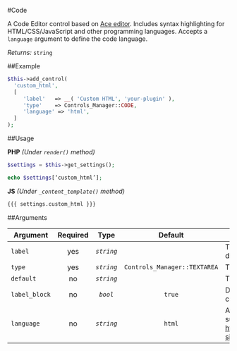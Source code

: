 #Code

A Code Editor control based on [Ace editor](https://ace.c9.io/).
Includes syntax highlighting for HTML/CSS/JavaScript and other programming languages. Accepts a `language` argument to define the code language.

*Returns:* `string`

##Example

```php
$this->add_control(
  'custom_html',
  [
     'label'   => __( 'Custom HTML', 'your-plugin' ),
     'type'    => Controls_Manager::CODE,
     'language' => 'html',
  ]
);
```

##Usage

**PHP** *(Under `render()` method)*
```php
$settings = $this->get_settings(); 

echo $settings[‘custom_html’];
```

**JS** *(Under `_content_template()` method)*
```html
{{{ settings.custom_html }}}
```

##Arguments

Argument       | Required   | Type         | Default                      | Description
------------   | :--------: | :------:     | :--------------------------: | ---------------------------------------------
`label`        | yes        | *`string`*   |                              | The label of the control - displayed next to it
`type`         | yes        | *`string`*   | `Controls_Manager::TEXTAREA` | The type of the control
`default`      | no         | *`string`*   |                              | The default value of the control
`label_block`  | no         | *`bool`*     | `true`                       | Display the label above the control by setting to true
`language`     | no         | *`string`*   | `html`                       | Any language(mode) supported by Ace editor. (see https://ace.c9.io/build/kitchen-sink.html)
